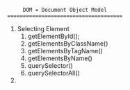 
         DOM = Document Object Model
    =====================================
1. Selecting Element
    1. getElementById();
    2. getElementsByClassName()
    3. getElementsByTagName()
    4. getElementsByName()
    5. querySelector()
    6. querySelectorAll()
2. 










